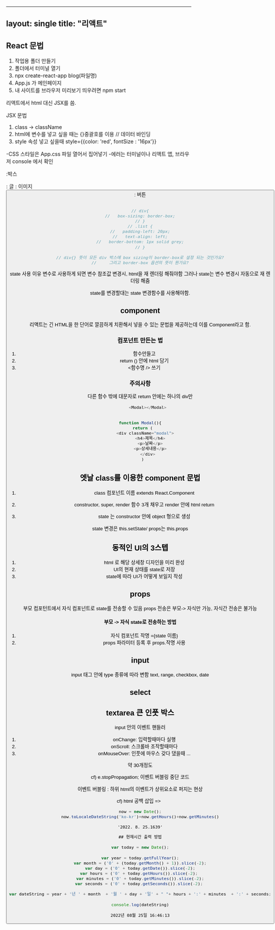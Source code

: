 
---
layout: single
title:  "리액트"
---

## React 문법

1. 작업용 폴더 만들기
2. 폴더에서 터미널 열기
3. npx create-react-app blog(파일명)  
4. App.js 가 메인페이지
5. 내 사이트를 브라우저 미리보기 띄우려면 npm start


리액트에서 html 대신 JSX를 씀.


JSX 문법

1. class -> className
2. html에 변수를 넣고 싶을 때는 {}중괄호를 이용 // 데이터 바인딩
3. style 속성 넣고 싶을때 style={{color: 'red', fontSize : '16px'}}

-CSS 스타일은 App.css 파일 열어서 집어넣기
-에러는 터미널이나 리액트 앱, 브라우저 console 에서 확인

<div> :박스
<p>: 글
<img>: 이미지 
<button>: 버튼


```javascript

// div{
//   box-sizing: border-box;
// }
// .list {
//   padding-left: 20px;
//   text-align: left;
//   border-bottom: 1px solid grey;
// }

// div{} 뜻이 모든 div 박스에 box sizing이 border-box로 설정 되는 것인가요?
//     그리고 border-box 옵션의 뜻이 뭔가요?
```

state 사용 이유
변수로 사용하게 되면 변수 참조값 변경시, html을 재 렌더링 해줘야함
그러나 state는 변수 변경시 자동으로 재 렌더링 해줌

state를 변경할대는 state 변경함수를 사용해야함.

## component

리액트는 긴 HTML을 한 단어로 깔끔하게 치환해서 넣을 수 있는 문법을 제공하는데 이를 Component라고 함.


### 컴포넌트 만든는 법
1. 함수만들고
2. return () 안에 html 담기
3. <함수명 /> 쓰기


### 주의사항
다른 함수 밖에 대문자로
return 안에는 하나의 div만 



```javascript
      <Modal></Modal>


function Modal(){
  return (
    <div className="modal">
        <h4>제목</h4>
        <p>날짜</p>
        <p>상세내용</p>
      </div>
  )
```

## 엣날 class를 이용한 component 문법

1. class 컴포넌트 이름 extends React.Component

2. constructor, super, render 함수 3개 채우고 render 안에 html return

3. state 는 constructor 안에 object 형으로 생성

state 변경은 this.setState/ props는 this.props



## 동적인 UI의 3스텝

1. html 로 해당 상세창 디자인을 미리 완성
2. UI의 현재 상태를 state로 저장
3. state에 따라 UI가 어떻게 보일지 작성


## props

부모 컴포턴트에서 자식 컴포넌트로 state를 전송할 수 있음
props 전송은 부모-> 자식만 가능, 자식간 전송은 불가능

#### 부모 -> 자식 state로 전송하는 방법
1. 자식 컴포넌트 작명 ={state 이름}
2. props 파라미터 등록 후 props.작명 사용



## input

input 태그 안에 type 종류에 따라 변함
text, range, checkbox, date


## select 

## textarea 큰 인풋 박스

input 안의 이벤트 핸들러
1. onChange: 입력할때마다 실행
2. onScroll: 스크롤바 조작할때마다
3. onMouseOver: 인풋에 마우스 갖다 댔을때
...

약 30개정도


cf) e.stopPropagation;
이벤트 버블링 중단 코드

이벤트 버블링 : 하위 html의 이벤트가 상위요소로 퍼지는 현상

cf) html 공백 삽입
=> &nbsp;


```javascript
now = new Date();
now.toLocaleDateString('ko-kr')+now.getHours()+now.getMinutes()
```




    '2022. 8. 25.1639'




```javascript
## 현재시간 출력 방법

var today = new Date();

var year = today.getFullYear();
var month = ('0' + (today.getMonth() + 1)).slice(-2);
var day = ('0' + today.getDate()).slice(-2);
var hours = ('0' + today.getHours()).slice(-2); 
var minutes = ('0' + today.getMinutes()).slice(-2);
var seconds = ('0' + today.getSeconds()).slice(-2); 

var dateString = year + '년 ' + month  + '월 ' + day + '일' + " "+ hours + ':' + minutes  + ':' + seconds;

console.log(dateString)
```

    2022년 08월 25일 16:46:13

